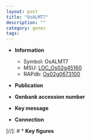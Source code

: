 ```yaml
---
layout: post
title: "OsALMT7"
description: ""
category: genes
tags: 
---
```


* **Information**  
    + Symbol: OsALMT7  
    + MSU: [LOC_Os02g45160](http://rice.uga.edu/cgi-bin/ORF_infopage.cgi?orf=LOC_Os02g45160)  
    + RAPdb: [Os02g0673100](http://rapdb.dna.affrc.go.jp/viewer/gbrowse_details/irgsp1?name=Os02g0673100)  

* **Publication**  

* **Genbank accession number**  

* **Key message**  

* **Connection**  

[//]: # * **Key figures**  


